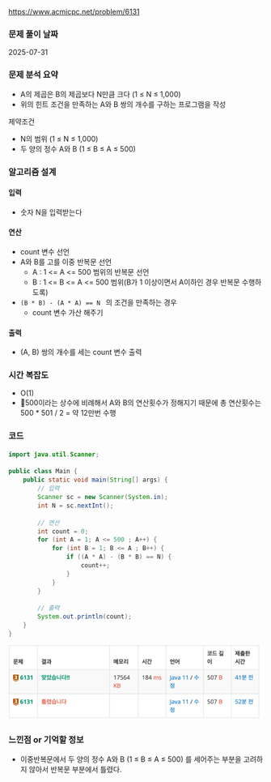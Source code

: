 https://www.acmicpc.net/problem/6131

### 문제 풀이 날짜
2025-07-31

### 문제 분석 요약
- A의 제곱은 B의 제곱보다 N만큼 크다 (1 ≤ N ≤ 1,000)
- 위의 힌트 조건을 만족하는 A와 B 쌍의 개수를 구하는 프로그램을 작성

제약조건
- N의 범위 (1 ≤ N ≤ 1,000)
- 두 양의 정수 A와 B (1 ≤ B ≤ A ≤ 500)
### 알고리즘 설계

#### 입력
- 숫자 N을 입력받는다
#### 연산
- count 변수 선언
- A와 B를 고를 이중 반복문 선언
    - A : 1 <= A <= 500 범위의 반복문 선언
    - B : 1 <= B <= A <= 500 범위(B가 1 이상이면서 A이하인 경우 반복문 수행하도록)
- `(B * B) - (A * A) == N `  의 조건을 만족하는 경우
    - count 변수 가산 해주기

#### 출력
- (A, B) 쌍의 개수를 세는 count 변수 출력

### 시간 복잡도
- O(1)
- 500이라는 상수에 비례해서 A와 B의 연산횟수가 정해지기 때문에 총 연산횟수는 500 * 501 / 2 =  약 12만번 수행
### 코드
```java  
import java.util.Scanner;

public class Main {
    public static void main(String[] args) {
        // 입력
        Scanner sc = new Scanner(System.in);
        int N = sc.nextInt();
        
        // 연산
        int count = 0;
        for (int A = 1; A <= 500 ; A++) {
            for (int B = 1; B <= A ; B++) {
                if ((A * A) - (B * B) == N) {
                    count++;
                }
            }
        }
        
        // 출력
        System.out.println(count);
    }
}
```
![b6131.png](b6131.png)

### 느낀점 or 기억할 정보
- 이중반복문에서 두 양의 정수 A와 B (1 ≤ B ≤ A ≤ 500) 를 세어주는 부분을 고려하지 않아서 반복문 부분에서 틀렸다.